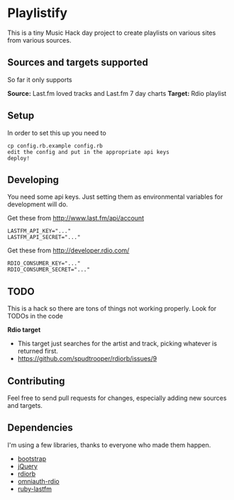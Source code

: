# Playlistify

This is a tiny Music Hack day project to create playlists on various sites from various sources.

## Sources and targets supported
So far it only supports

**Source:** Last.fm loved tracks and Last.fm 7 day charts
**Target:** Rdio playlist

## Setup
In order to set this up you need to

    cp config.rb.example config.rb
    edit the config and put in the appropriate api keys
    deploy!

## Developing
You need some api keys. Just setting them as environmental variables for development will do.

Get these from http://www.last.fm/api/account

    LASTFM_API_KEY="..."
    LASTFM_API_SECRET="..."

Get these from http://developer.rdio.com/

    RDIO_CONSUMER_KEY="..."
    RDIO_CONSUMER_SECRET="..."

## TODO
This is a hack so there are tons of things not working properly. Look for TODOs in the code

**Rdio target**

 * This target just searches for the artist and track, picking whatever is returned first.
 * https://github.com/spudtrooper/rdiorb/issues/9


## Contributing
Feel free to send pull requests for changes, especially adding new sources and targets.

## Dependencies
I'm using a few libraries, thanks to everyone who made them happen.

 * [bootstrap](http://github.com/twitter/bootstrap)
 * [jQuery](http://jquery.com)
 * [rdiorb](https://github.com/spudtrooper/rdiorb)
 * [omniauth-rdio](https://github.com/nixme/omniauth-rdio)
 * [ruby-lastfm](https://github.com/youpy/ruby-lastfm)